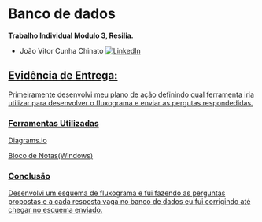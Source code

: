 # Banco de dados

**Trabalho Individual Modulo 3, Resilia.**
 
- João Vitor Cunha Chinato <a href="https://www.linkedin.com/in/joao-vitor-cunha-chinato/">
        <img src="https://img.shields.io/badge/LinkedIn-blue?style=flat-square&logo=linkedin" alt="LinkedIn">


## Evidência de Entrega:
Primeiramente desenvolvi meu plano de ação definindo qual ferramenta iria utilizar para desenvolver o fluxograma e enviar as pergutas respondedidas.
### Ferramentas Utilizadas
Diagrams.io

Bloco de Notas(Windows)
### Conclusão
Desenvolvi um esquema de fluxograma e fui fazendo as perguntas propostas e a cada resposta vaga no banco de dados eu fui corrigindo até chegar no esquema enviado.
